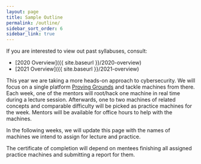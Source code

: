 ```yaml
---
layout: page
title: Sample Outline
permalink: /outline/
sidebar_sort_order: 6
sidebar_link: true
---
```


If you are interested to view out past syllabuses, 
consult:
- [2020 Overview]({{ site.baseurl }}/2020-overview)
- [2021 Overview]({{ site.baseurl }}/2021-overview)

This year we are taking a more heads-on approach to cybersecurity.
We will focus on a single platform 
[Proving Grounds](https://www.offensive-security.com/labs/individual/)
and tackle machines from there. Each week, one of the mentors will root/hack
one machine in real time during a lecture session. 
Afterwards, one to two machines of related concepts and comparable difficulty
will be picked as practice machines for the week.
Mentors will be available for office hours to help with the machines.

In the following weeks, we will update this page with the names of 
machines we intend to assign for lecture and practice.

<p class="message">
The certificate of completion will depend on mentees finishing
all assigned practice machines and submitting a report for them.
</p>
